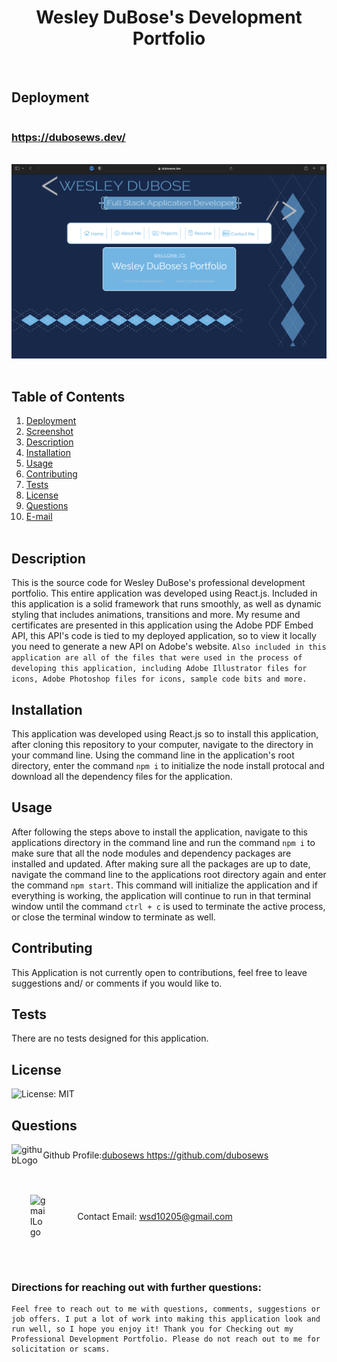<center> 

# Wesley DuBose's Development Portfolio 
</center> <br>

## Deployment
<a href="https://dubosews.dev" style="display: flex; justify-content: center;">

  ### https://dubosews.dev/ 
  <br><img src="./src/img/dubosewsPortfolioScreenshotREADME.png" alt="readmeScreenshot" />
</a><br><br>

## Table of Contents
  1. [Deployment](#deployment)
  2. [Screenshot](#screenshot)
  3. [Description](#description) 
  4. [Installation](#installation)
  5. [Usage](#usage)  
  6. [Contributing](#contributing)
  7. [Tests](#tests)
  8. [License](#license)
  9. [Questions](#questions)
  10. [E-mail](#e-mail)
<br><br>

## Description
This is the source code for Wesley DuBose's professional development portfolio. This entire application was developed using React.js. Included in this application is a solid framework that runs smoothly, as well as dynamic styling that includes animations, transitions and more. My resume and certificates are presented in this application using the Adobe PDF Embed API, this API's code is tied to my deployed application, so to view it locally you need to generate a new API on Adobe's website. 
```Also included in this application are all of the files that were used in the process of developing this application, including Adobe Illustrator files for icons, Adobe Photoshop files for icons, sample code bits and more.```

## Installation
This application was developed using React.js so to install this application, after cloning this repository to your computer, navigate to the directory in your command line. Using the command line in the application's root directory, enter the command ```npm i``` to initialize the node install protocal and download all the dependency files for the application.

## Usage
After following the steps above to install the application, navigate to this applications directory in the command line and run the command ```npm i``` to make sure that all the node modules and dependency packages are installed and updated. After making sure all the packages are up to date, navigate the command line to the applications root directory again and enter the command ```npm start```. This command will initialize the application and if everything is working, the application will continue to run in that terminal window until the command ```ctrl + c``` is used to terminate the active process, or close the terminal window to terminate as well.

## Contributing
This Application is not currently open to contributions, feel free to leave suggestions and/ or comments if you would like to. 

## Tests
There are no tests designed for this application.

## License
![License: MIT](https://img.shields.io/badge/License-MIT-yellow.svg)

## Questions
<div style="display: flex; flex-direction: row; align-items: center;">
  <img src="./src/img/githubLogo.png" style="width: 10%" alt="githubLogo"></img>
  Github Profile: <a href="https://github.com/dubosews">dubosews https://github.com/dubosews</a>
</div><br>


<div style="display: flex; flex-direction: row; align-items: center;">
  <img src="./misc/contact%20icons/contactGmail.png" style="width: 5%; margin: 30px;" alt="gmailLogo"></img>
  <div style="margin-left: 20px"> Contact Email: <a href="mailto:wsd10205@gmail.com">wsd10205@gmail.com</a></div><br><br>
</div><br>



### Directions for reaching out with further questions:
    Feel free to reach out to me with questions, comments, suggestions or job offers. I put a lot of work into making this application look and run well, so I hope you enjoy it! Thank you for Checking out my Professional Development Portfolio. Please do not reach out to me for solicitation or scams. 

